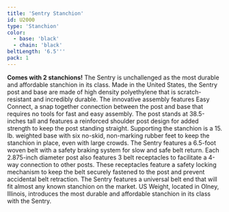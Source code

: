 ```yaml
---
title: 'Sentry Stanchion'
id: U2000
type: 'Stanchion'
color:
  - base: 'black'
  - chain: 'black'
beltLength: '6.5'''
pack: 1
---
```


<strong>Comes with 2 stanchions!</strong> The Sentry is unchallenged as the most durable and affordable stanchion in its class. Made in the United States, the Sentry post and base are made of high density polyethylene that is scratch-resistant and incredibly durable. The innovative assembly features Easy Connect, a snap together connection between the post and base that requires no tools for fast and easy assembly. The post stands at 38.5-inches tall and features a reinforced shoulder post design for added strength to keep the post standing straight. Supporting the stanchion is a 15. lb. weighted base with six no-skid, non-marking rubber feet to keep the stanchion in place, even with large crowds. The Sentry features a 6.5-foot woven belt with a safety braking system for slow and safe belt return. Each 2.875-inch diameter post also features 3 belt receptacles to facilitate a 4-way connection to other posts. These receptacles feature a safety locking mechanism to keep the belt securely fastened to the post and prevent accidental belt retraction. The Sentry features a universal belt end that will fit almost any known stanchion on the market. US Weight, located in Olney, Illinois, introduces the most durable and affordable stanchion in its class with the Sentry.